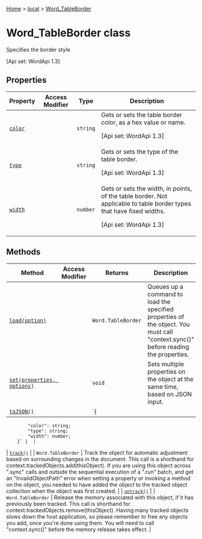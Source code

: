 [Home](./index) &gt; [local](local.md) &gt; [Word\_TableBorder](local.word_tableborder.md)

# Word\_TableBorder class

Specifies the border style 

 \[Api set: WordApi 1.3\]

## Properties

|  Property | Access Modifier | Type | Description |
|  --- | --- | --- | --- |
|  [`color`](local.word_tableborder.color.md) |  | `string` | Gets or sets the table border color, as a hex value or name. <p/> \[Api set: WordApi 1.3\] |
|  [`type`](local.word_tableborder.type.md) |  | `string` | Gets or sets the type of the table border. <p/> \[Api set: WordApi 1.3\] |
|  [`width`](local.word_tableborder.width.md) |  | `number` | Gets or sets the width, in points, of the table border. Not applicable to table border types that have fixed widths. <p/> \[Api set: WordApi 1.3\] |

## Methods

|  Method | Access Modifier | Returns | Description |
|  --- | --- | --- | --- |
|  [`load(option)`](local.word_tableborder.load.md) |  | `Word.TableBorder` | Queues up a command to load the specified properties of the object. You must call "context.sync()" before reading the properties. |
|  [`set(properties, options)`](local.word_tableborder.set.md) |  | `void` | Sets multiple properties on the object at the same time, based on JSON input. |
|  [`toJSON()`](local.word_tableborder.tojson.md) |  | `{
            "color": string;
            "type": string;
            "width": number;
        }` |  |
|  [`track()`](local.word_tableborder.track.md) |  | `Word.TableBorder` | Track the object for automatic adjustment based on surrounding changes in the document. This call is a shorthand for context.trackedObjects.add(thisObject). If you are using this object across ".sync" calls and outside the sequential execution of a ".run" batch, and get an "InvalidObjectPath" error when setting a property or invoking a method on the object, you needed to have added the object to the tracked object collection when the object was first created. |
|  [`untrack()`](local.word_tableborder.untrack.md) |  | `Word.TableBorder` | Release the memory associated with this object, if it has previously been tracked. This call is shorthand for context.trackedObjects.remove(thisObject). Having many tracked objects slows down the host application, so please remember to free any objects you add, once you're done using them. You will need to call "context.sync()" before the memory release takes effect. |


